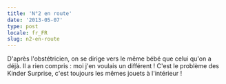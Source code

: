 ```yaml
---
title: 'N°2 en route'
date: '2013-05-07'
type: post
locale: fr_FR
slug: n2-en-route
---
```


D'après l'obstétricien, on se dirige vers le même bébé que celui qu'on a déjà. Il a rien compris : moi j'en voulais un différent ! C'est le problème des Kinder Surprise, c'est toujours les mêmes jouets à l'intérieur !
